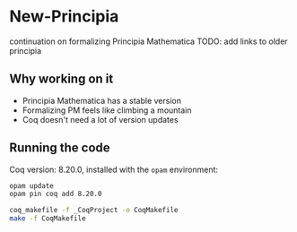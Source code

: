 # New-Principia
continuation on formalizing Principia Mathematica
TODO: add links to older principia

## Why working on it
- Principia Mathematica has a stable version
- Formalizing PM feels like climbing a mountain
- Coq doesn't need a lot of version updates

## Running the code

Coq version: 8.20.0, installed with the `opam` environment:

```bash
opam update
opam pin coq add 8.20.0
```

```bash
coq_makefile -f _CoqProject -o CoqMakefile
make -f CoqMakefile
```
